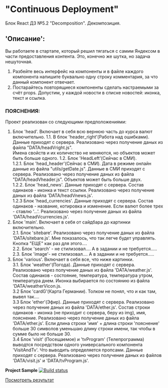 # "Continuous Deployment"  
Блок React ДЗ №5.2 "Decomposition". Декомпозиция. 

## 'Описание':  
Вы работаете в стартапе, который решил тягаться с самим Яндексом в части предоставления контента. Это, конечно же шутка, но задача нешуточная.  
1. Разбейте весь интерфейс на компоненты и в файле каждого компонента напишите буквально одну строку комментария, за что данный компонент отвечает.  
2. Постарайтесь повторящиеся компоненты сделать настраемыми за счёт props. Допустим, у каждой новости в списке новостей: иконка, текст и ссылка.  
### ПОЯСНЕНИЯ:
Проект реализован со следующими предположениями:  
   1. Блок 'head'. Включает в себя всю вернюю часть до курса валют включительно.
      1.1. В блок 'header_right'(Работа над ошибками). Данные приходят с сервера. Реализовано через получение даных из файла "DATA/headVright.js".  
         Имена свойств и их количество не меняются, но объектов может быть больше одного.
      1.2. Блок 'HeadLeft'(Сейчас в СМИ).  
            1.2.1. Блок 'head_header'(Сейчас в СМИ). Дата в режиме онлайн данные из файла "utils/getDate.js". Данные в СМИ приходят с сервера.
               Реализовано через получение даных из файла "DATA/headVheader.js". Объектов может быть больше двух.  
            1.2.2. Блок 'head_news'. Данные приходят с сервера. Состав одинаков - иконка и текст ссылки. Реализовано через
               получение даных из файла 'DATA/headVnews.js'.  
            1.2.3 Блок 'head_сurrencies'. Данные приходят с сервера. Состав одинаков - название, котировка и изменение. Если
               валют более трех - ставлю '...'. Реализовано через получение даных из файла 'DATA/headVсurrencies.js'.  
   2. Блок 'main'. Включает в себя от сайдбара до картинки включительно.  
      2.1. Блок 'sitebare'. Реализовано через получение даных из файла 'DATA/sitebare.js'. Мне показалось, что так легче будет
         управлять. Кнопка "ЕЩЕ" как раз для этого....  
      2.2. Блок 'search' - не стилизовал.... А в задании  и не требуется.....  
      2.3. Блок 'image'- не стилизовал.... А в задании  и не требуется.....  
   3. Блок 'various'. Включает в себя все, что ниже картинки.  
      3.1. Блок 'weather'(Погода). Данные приходят с сервера. Реализовано через получение даных из файла 'DATA/weather.js'.
         Состав одинаков - состояние, температура, температура утром, температура днем. Иконка выбирается по состоянию из
         файла 'DATA/weatherVicon.js.   
      3.2 Блок 'cardG'(Карта Германии). Толком не понял, что и как там, вывел так....  
      3.3 Блок 'ether'(Эфир).  Данные приходят с сервера. Реализовано через получение даных из файла 'DATA/ether.js'. Состав 
         строки одинаков - иконка (не приходит с сервера, беру из img), имя, пояснение. Реализовано через получение
         даных из файла 'DATA/ether.js'. Если длина строки 'имя' + длина строки 'пояснение' больше 30 символов уменьшаю
          длину строки имени, так чтобы в сумме было не больше 30.  
      3.4 Блок 'visit' (Посещаемое) и 'tvProgram' (Телепрограмма) выводтся посредством одного универсального компонента 
         'VisitAndTv'. Что выводить определяется пропсами. Данные приходят с сервера. Реализовано через получение даных
         из файлов 'DATA/visit.js' и 'DATA/tvProgram.js'.

**Project Sample** [![Build status](https://ci.appveyor.com/api/projects/status/go9hgwob7idsq03b?svg=true)](https://ci.appveyor.com/project/Gronik4/react5-2c-ndn)

[Посмотреть результат]( https://gronik4.github.io/react5.2c-ndn/ )
